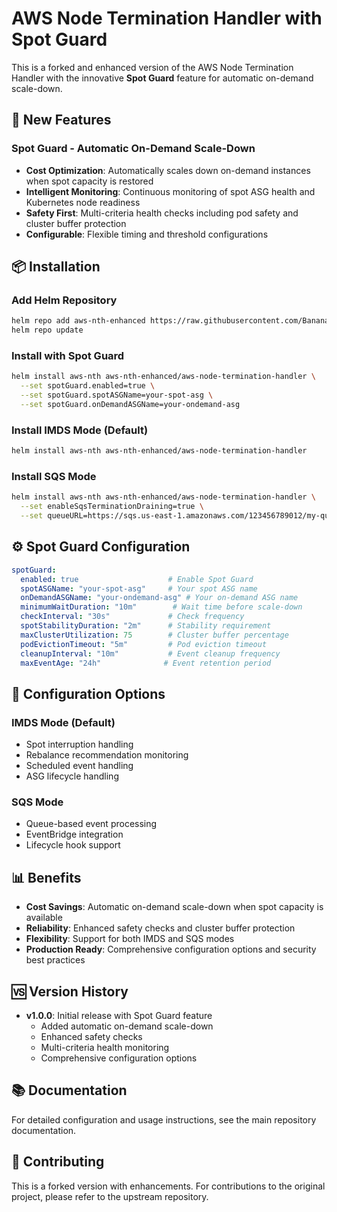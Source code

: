 # AWS Node Termination Handler with Spot Guard

This is a forked and enhanced version of the AWS Node Termination Handler with the innovative **Spot Guard** feature for automatic on-demand scale-down.

## 🚀 New Features

### Spot Guard - Automatic On-Demand Scale-Down
- **Cost Optimization**: Automatically scales down on-demand instances when spot capacity is restored
- **Intelligent Monitoring**: Continuous monitoring of spot ASG health and Kubernetes node readiness
- **Safety First**: Multi-criteria health checks including pod safety and cluster buffer protection
- **Configurable**: Flexible timing and threshold configurations

## 📦 Installation

### Add Helm Repository
```bash
helm repo add aws-nth-enhanced https://raw.githubusercontent.com/BananaSorcery/aws-node-termination-handler/main/config/helm/aws-node-termination-handler/packages/
helm repo update
```

### Install with Spot Guard
```bash
helm install aws-nth aws-nth-enhanced/aws-node-termination-handler \
  --set spotGuard.enabled=true \
  --set spotGuard.spotASGName=your-spot-asg \
  --set spotGuard.onDemandASGName=your-ondemand-asg
```

### Install IMDS Mode (Default)
```bash
helm install aws-nth aws-nth-enhanced/aws-node-termination-handler
```

### Install SQS Mode
```bash
helm install aws-nth aws-nth-enhanced/aws-node-termination-handler \
  --set enableSqsTerminationDraining=true \
  --set queueURL=https://sqs.us-east-1.amazonaws.com/123456789012/my-queue
```

## ⚙️ Spot Guard Configuration

```yaml
spotGuard:
  enabled: true                    # Enable Spot Guard
  spotASGName: "your-spot-asg"     # Your spot ASG name
  onDemandASGName: "your-ondemand-asg" # Your on-demand ASG name
  minimumWaitDuration: "10m"        # Wait time before scale-down
  checkInterval: "30s"             # Check frequency
  spotStabilityDuration: "2m"      # Stability requirement
  maxClusterUtilization: 75        # Cluster buffer percentage
  podEvictionTimeout: "5m"         # Pod eviction timeout
  cleanupInterval: "10m"           # Event cleanup frequency
  maxEventAge: "24h"              # Event retention period
```

## 🔧 Configuration Options

### IMDS Mode (Default)
- Spot interruption handling
- Rebalance recommendation monitoring
- Scheduled event handling
- ASG lifecycle handling

### SQS Mode
- Queue-based event processing
- EventBridge integration
- Lifecycle hook support

## 📊 Benefits

- **Cost Savings**: Automatic on-demand scale-down when spot capacity is available
- **Reliability**: Enhanced safety checks and cluster buffer protection
- **Flexibility**: Support for both IMDS and SQS modes
- **Production Ready**: Comprehensive configuration options and security best practices

## 🆚 Version History

- **v1.0.0**: Initial release with Spot Guard feature
  - Added automatic on-demand scale-down
  - Enhanced safety checks
  - Multi-criteria health monitoring
  - Comprehensive configuration options

## 📚 Documentation

For detailed configuration and usage instructions, see the main repository documentation.

## 🤝 Contributing

This is a forked version with enhancements. For contributions to the original project, please refer to the upstream repository.
